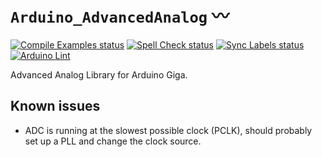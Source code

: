 `Arduino_AdvancedAnalog` 〰
===========================
[![Compile Examples status](https://github.com/bcmi-labs/AdvancedAnalogRedux/actions/workflows/compile-examples.yml/badge.svg)](https://github.com/bcmi-labs/AdvancedAnalogRedux/actions/workflows/compile-examples.yml)
[![Spell Check status](https://github.com/bcmi-labs/AdvancedAnalogRedux/actions/workflows/spell-check-task.yml/badge.svg)](https://github.com/bcmi-labs/AdvancedAnalogRedux/actions/workflows/spell-check-task.yml)
[![Sync Labels status](https://github.com/bcmi-labs/AdvancedAnalogRedux/actions/workflows/sync-labels.yml/badge.svg)](https://github.com/bcmi-labs/AdvancedAnalogRedux/actions/workflows/sync-labels.yml)
[![Arduino Lint](https://github.com/bcmi-labs/AdvancedAnalogRedux/workflows/Arduino%20Lint/badge.svg)](https://github.com/bcmi-labs/AdvancedAnalogRedux/actions?workflow=Arduino+Lint)

Advanced Analog Library for Arduino Giga.

## Known issues
* ADC is running at the slowest possible clock (PCLK), should probably set up a PLL and change the clock source.
